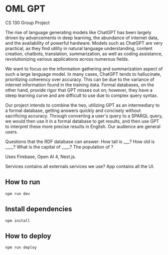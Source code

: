 # OML GPT
CS 130 Group Project


The rise of language generating models like ChatGPT has been largely driven by advancements in deep learning, the abundance of internet data, and the availability of powerful hardware. Models such as ChatGPT are very practical, as they find utility in natural language understanding, content creation, chatbots, translation, summarization, as well as coding assistance, revolutionizing various applications across numerous fields. 

We want to focus on the information gathering and summarization aspect of such a large language model. In many cases, ChatGPT tends to hallucinate, prioritizing coherency over accuracy. This can be due to the variance of internet information found in the training data. Formal databases, on the other hand, provide rigor that GPT misses out on; however, they have a steep learning curve and are difficult to use due to complex query syntax.

Our project intends to combine the two, utilizing GPT as an intermediary to a formal database, getting answers quickly and concisely without sacrificing accuracy. Through converting a user's query to a SPARQL query, we would then use it in a formal database to get results, and then use GPT to interpret these more precise results in English. Our audience are general users.


Questions that the RDF database can answer:
How tall is ___?
How old is ____?
What is the capital of ____?
The population of ?

Uses Firebase, Open AI 4, Next.js.

Services contains all externals services we use? App contains all the UI.
## How to run
```npm run dev```

## Install dependencies
```npm install```

## How to deploy
```npm run deploy```
